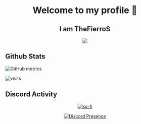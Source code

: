 <h1 align="center">Welcome to my profile 👋</h1>
<h2 align="center">I am TheFierroS</h2>

<p align="center">
  <a href="https://discord.com/users/610832153776881685" target"blank_"><img src="https://img.shields.io/badge/Discord%20-7289DA.svg?&style=for-the-badge&logo=discord&logoColor=white"></a>
  
</p>


## Github Stats

![GitHub metrics](https://metrics.lecoq.io/TheFierroS?languages=1&gists=1&followup=1)

![visits](https://komarev.com/ghpvc/?username=TheFierroS)

##  Discord Activity
<div align="center">

[![ko-fi](https://ko-fi.com/img/githubbutton_sm.svg)](https://ko-fi.com/L3L15V33S)
    
[![Discord Presence](https://lanyard-profile-readme.vercel.app/api/610832153776881685)](https://discord.com/users/610832153776881685)  
    
</div>
